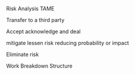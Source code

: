 Risk Analysis
TAME

Transfer to a third party

Accept acknowledge and deal

mitigate lessen risk reducing probability or impact

Eliminate risk

Work Breakdown Structure

